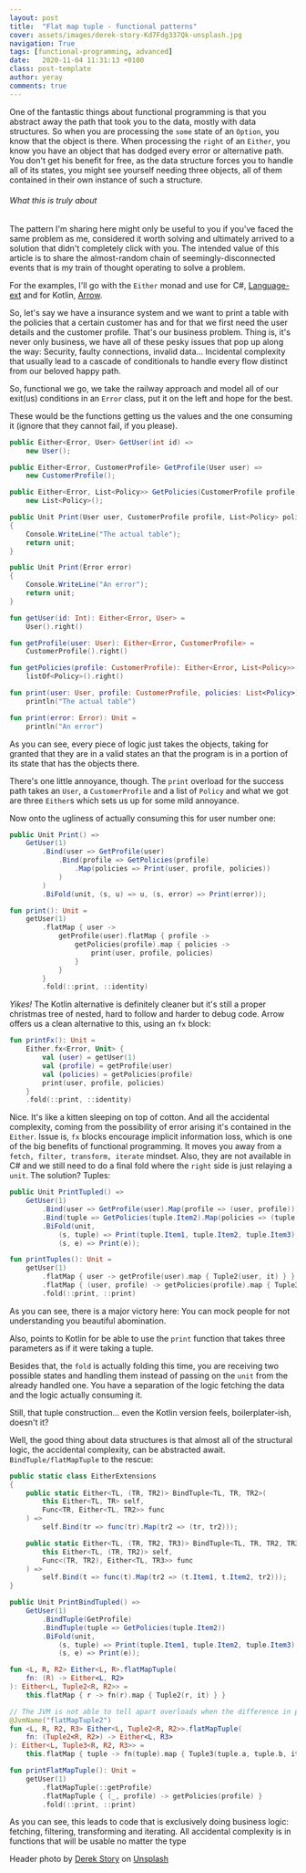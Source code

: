 ```yaml
---
layout: post
title:  "Flat map tuple - functional patterns"
cover: assets/images/derek-story-Kd7Fdg337Qk-unsplash.jpg
navigation: True
tags: [functional-programming, advanced]
date:   2020-11-04 11:31:13 +0100
class: post-template
author: yeray
comments: true
---
```


One of the fantastic things about functional programming is that you abstract away the path that took you to the data, mostly with data structures. So when you are processing the `some` state of an `Option`, you know that the object is there. When processing the `right` of an `Either`, you know you have an object that has dodged every error or alternative path. You don't get his benefit for free, as the data structure forces you to handle all of its states, you might see yourself needing three objects, all of them contained in their own instance of such a structure.

###### What this is truly about

The pattern I'm sharing here might only be useful to you if you've faced the same problem as me, considered it worth solving and ultimately arrived to a solution that didn't completely click with you. The intended value of this article is to share the almost-random chain of seemingly-disconnected events that is my train of thought operating to solve a problem.

For the examples, I'll go with the `Either` monad and use for C#, [Language-ext](https://github.com/louthy/language-ext) and for Kotlin, [Arrow](https://arrow-kt.io/).

So, let's say we have a insurance system and we want to print a table with the policies that a certain customer has and for that we first need the user details and the customer profile. That's our business problem. Thing is, it's never only business, we have all of these pesky issues that pop up along the way: Security, faulty connections, invalid data... Incidental complexity that usually lead to a cascade of conditionals to handle every flow distinct from our beloved happy path.

So, functional we go, we take the railway approach and model all of our exit(us) conditions in an `Error` class, put it on the left and hope for the best. 

These would be the functions getting us the values and the one consuming it (ignore that they cannot fail, if you please).

```cs
public Either<Error, User> GetUser(int id) =>
    new User();

public Either<Error, CustomerProfile> GetProfile(User user) =>
    new CustomerProfile();

public Either<Error, List<Policy>> GetPolicies(CustomerProfile profile) =>
    new List<Policy>();

public Unit Print(User user, CustomerProfile profile, List<Policy> policies)
{
    Console.WriteLine("The actual table");
    return unit;
}

public Unit Print(Error error)
{
    Console.WriteLine("An error");
    return unit;
}
```

```kotlin
fun getUser(id: Int): Either<Error, User> =
    User().right()

fun getProfile(user: User): Either<Error, CustomerProfile> =
    CustomerProfile().right()

fun getPolicies(profile: CustomerProfile): Either<Error, List<Policy>> =
    listOf<Policy>().right()

fun print(user: User, profile: CustomerProfile, policies: List<Policy>): Unit =
    println("The actual table")

fun print(error: Error): Unit =
    println("An error")
```

As you can see, every piece of logic just takes the objects, taking for granted that they are in a valid states an that the program is in a portion of its state that has the objects there.

There's one little annoyance, though. The `print` overload for the success path takes an `User`, a `CustomerProfile` and a list of `Policy` and what we got are three `Either`s which sets us up for some mild annoyance.

Now onto the ugliness of actually consuming this for user number one:

```cs
public Unit Print() =>
    GetUser(1)
        .Bind(user => GetProfile(user)
            .Bind(profile => GetPolicies(profile)
                .Map(policies => Print(user, profile, policies))
            )
        )
        .BiFold(unit, (s, u) => u, (s, error) => Print(error));
```

```kotlin
fun print(): Unit =
    getUser(1)
        .flatMap { user -> 
            getProfile(user).flatMap { profile -> 
                getPolicies(profile).map { policies -> 
                    print(user, profile, policies) 
                } 
            } 
        }
        .fold(::print, ::identity)
```

_Yikes!_ The Kotlin alternative is definitely cleaner but it's still a proper christmas tree of nested, hard to follow and harder to debug code. Arrow offers us a clean alternative to this, using an `fx` block:

```kotlin
fun printFx(): Unit =
    Either.fx<Error, Unit> {
        val (user) = getUser(1)
        val (profile) = getProfile(user)
        val (policies) = getPolicies(profile)
        print(user, profile, policies)
    }
    .fold(::print, ::identity)
```

Nice. It's like a kitten sleeping on top of cotton. And all the accidental complexity, coming from the possibility of error arising it's contained in the `Either`. Issue is, `fx` blocks encourage implicit information loss, which is one of the big benefits of functional programming. It moves you away from a `fetch, filter, transform, iterate` mindset. Also, they are not available in C# and we still need to do a final fold where the `right` side is just relaying a `unit`. The solution? Tuples:

```cs
public Unit PrintTupled() =>
    GetUser(1)
        .Bind(user => GetProfile(user).Map(profile => (user, profile)))
        .Bind(tuple => GetPolicies(tuple.Item2).Map(policies => (tuple.Item1, tuple.Item2, policies)))
        .BiFold(unit, 
            (s, tuple) => Print(tuple.Item1, tuple.Item2, tuple.Item3), 
            (s, e) => Print(e));
```

```kotlin
fun printTuples(): Unit =
    getUser(1)
        .flatMap { user -> getProfile(user).map { Tuple2(user, it) } }
        .flatMap { (user, profile) -> getPolicies(profile).map { Tuple3(user, profile, it) } }
        .fold(::print, ::print)
```

As you can see, there is a major victory here: You can mock people for not understanding you beautiful abomination.

Also, points to Kotlin for be able to use the `print` function that takes three parameters as if it were taking a tuple.

Besides that, the `fold` is actually folding this time, you are receiving two possible states and handling them instead of passing on the `unit` from the already handled one. You have a separation of the logic fetching the data and the logic actually consuming it.

Still, that tuple construction... even the Kotlin version feels, boilerplater-ish, doesn't it?

Well, the good thing about data structures is that almost all of the structural logic, the accidental complexity, can be abstracted await. `BindTuple/flatMapTuple` to the rescue:

```cs
public static class EitherExtensions
{
    public static Either<TL, (TR, TR2)> BindTuple<TL, TR, TR2>(
        this Either<TL, TR> self,
        Func<TR, Either<TL, TR2>> func
    ) =>
        self.Bind(tr => func(tr).Map(tr2 => (tr, tr2)));

    public static Either<TL, (TR, TR2, TR3)> BindTuple<TL, TR, TR2, TR3>(
        this Either<TL, (TR, TR2)> self,
        Func<(TR, TR2), Either<TL, TR3>> func
    ) =>
        self.Bind(t => func(t).Map(tr2 => (t.Item1, t.Item2, tr2)));
}

public Unit PrintBindTupled() =>
    GetUser(1)
        .BindTuple(GetProfile)
        .BindTuple(tuple => GetPolicies(tuple.Item2))
        .BiFold(unit, 
            (s, tuple) => Print(tuple.Item1, tuple.Item2, tuple.Item3), 
            (s, e) => Print(e));
```

```kotlin
fun <L, R, R2> Either<L, R>.flatMapTuple(
    fn: (R) -> Either<L, R2>
): Either<L, Tuple2<R, R2>> =
    this.flatMap { r -> fn(r).map { Tuple2(r, it) } }

// The JVM is not able to tell apart overloads when the difference in parameters are function types.
@JvmName("flatMapTuple2")
fun <L, R, R2, R3> Either<L, Tuple2<R, R2>>.flatMapTuple(
    fn: (Tuple2<R, R2>) -> Either<L, R3>
): Either<L, Tuple3<R, R2, R3>> =
    this.flatMap { tuple -> fn(tuple).map { Tuple3(tuple.a, tuple.b, it) } }

fun printFlatMapTuple(): Unit =
    getUser(1)
        .flatMapTuple(::getProfile)
        .flatMapTuple { (_, profile) -> getPolicies(profile) }
        .fold(::print, ::print)
```

As you can see, this leads to code that is exclusively doing business logic: fetching, filtering, transforming and iterating. All accidental complexity is in functions that will be usable no matter the type

<span>Header photo by <a href="https://unsplash.com/@derekstory?utm_source=unsplash&amp;utm_medium=referral&amp;utm_content=creditCopyText">Derek Story</a> on <a href="https://unsplash.com/s/photos/train?utm_source=unsplash&amp;utm_medium=referral&amp;utm_content=creditCopyText">Unsplash</a></span>